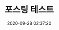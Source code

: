 ---
title: 포스팅 테스트
date: 2020-09-28 02:37:20
categories: [TEST, blog_post]
tags: [test]     # TAG names should always be lowercase
---